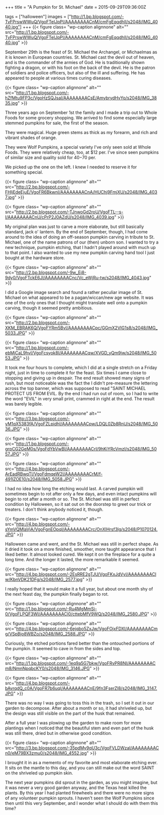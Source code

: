 +++
title = "A Pumpkin for St. Michael"
date = 2015-09-29T09:36:00Z

tags = ["halloween"]
images = ["http://1.bp.blogspot.com/-TvFPrswWWuQ/VgoFTeIJpPI/AAAAAAAACnM/cmFgEqqdhlI/s2048/IMG_4040.jpg"]
+++
{{< figure class= "wp-caption alignnone" alt="" src="http://1.bp.blogspot.com/-TvFPrswWWuQ/VgoFTeIJpPI/AAAAAAAACnM/cmFgEqqdhlI/s2048/IMG_4040.jpg" >}}

September 29th is the feast of St. Michael the Archangel, or Michaelmas as it is known in European countries. St. Michael cast the devil out of heaven, and is the commander of the armies of God. He is traditionally shown fighting a dragon, or with his foot on the back of the devil. He is the patron of soldiers and police officers, but also of the ill and suffering. He has appeared to people at various times curing diseases.

<!--more-->

{{< figure class= "wp-caption alignnone" alt="" src="http://1.bp.blogspot.com/-hZfMtu9FP3c/VgoHzSQJsaI/AAAAAAAACsE/AmybrydHvYo/s2048/IMG_3835.jpg" >}}

Three years ago on September 1st the family and I made a trip out to Whole Foods for some grocery shopping. We arrived to find some especially large stemmed pumpkins for sale, the first of the season. 

They were magical. Huge green stems as thick as my forearm, and rich and vibrant shades of orange.

They were Wolf Pumpkins, a special variety I've only seen sold at Whole Foods. They were relatively cheap, too, at $12 per. I've since seen pumpkins of similar size and quality sold for $40-$70 per.

We picked up the one on the left. I knew I needed to reserve it for something special.

{{< figure class= "wp-caption alignnone" alt="" src="http://2.bp.blogspot.com/-FHljEdeEjuE/VgoFR6BkwnI/AAAAAAAACnA/HUChj9FmjXU/s2048/IMG_4037.jpg" >}}

{{< figure class= "wp-caption alignnone" alt="" src="http://2.bp.blogspot.com/-TJnwoGd2roU/VgoFTL--s-I/AAAAAAAACnU/cPrP2J0AZdU/s2048/IMG_4039.jpg" >}}

My original plan was just to carve a more elaborate, but still basically standard, jack o' lantern. By the end of September, though, I had come around to the idea of doing an off-season pumpkin carving in tribute to St. Michael, one of the name patrons of our (then) unborn son. I wanted to try a new technique, pumpkin etching, that I hadn't played around with much up to that point. I also wanted to use my new pumpkin carving hand tool I just bought at the hardware store.

{{< figure class= "wp-caption alignnone" alt="" src="http://2.bp.blogspot.com/-9w_Ej8-9dy0/VgoFTckE6JI/AAAAAAAACnc/Vc_eWjRu-tw/s2048/IMG_4043.jpg" >}}

I did a Google image search and found a rather peculiar image of St. Michael on what appeared to be a pagan/wiccan/new age website. It was one of the only ones that I thought might translate well onto a pumpkin carving, though it seemed pretty ambitious.

{{< figure class= "wp-caption alignnone" alt="" src="http://2.bp.blogspot.com/-XKM_EBRAK6Q/VgoFYRm5BvI/AAAAAAAACpc/GGmX2VIG1s8/s2048/IMG_5033.JPG" >}}

{{< figure class= "wp-caption alignnone" alt="" src="http://1.bp.blogspot.com/-ebMjCaL9hvI/VgoFcsyok8I/AAAAAAAACqw/XVGD_yQm9iw/s2048/IMG_5053.JPG" >}}

It took me four hours to complete, which I did at a single stretch on a Friday night, just in time to complete it for the feast. Six times I came close to stopping and giving up in despair. The end result showed many signs of rush, but most noticeable was the fact the I didn't pre-measure the lettering across the top banner, which was supposed to read "SAINT MICHAEL PROTECT US FROM EVIL. By the end I had run out of room, so I had to write the word "EVIL" in very small print, crammed in right at the end. The result was barely legible.

{{< figure class= "wp-caption alignnone" alt="" src="http://3.bp.blogspot.com/-yM1qX5383fA/VgoFZLpidhI/AAAAAAAACpw/LDQL0Zb8RnU/s2048/IMG_5036.JPG" >}}

{{< figure class= "wp-caption alignnone" alt="" src="http://1.bp.blogspot.com/-grpCG2GeM0s/VgoFdYbVwBI/AAAAAAAACrI/9hKiYRcVmzI/s2048/IMG_5057.JPG" >}}

{{< figure class= "wp-caption alignnone" alt="" src="http://4.bp.blogspot.com/-ArEadRBwqTI/VgoFdmqeW2I/AAAAAAAACrM/f-491lZOE10/s2048/IMG_5058.JPG" >}}

I had no idea how long the etching would last. A carved pumpkin will sometimes begin to rot after only a few days, and even intact pumpkins will begin to rot after a month or so. The St. Michael was still in perfect condition by Halloween, so it sat out on the doorstep to greet our trick or treaters. I don't think anybody noticed it, though.

{{< figure class= "wp-caption alignnone" alt="" src="http://4.bp.blogspot.com/-sYmVQMlaVjA/VgoFgnEOpqI/AAAAAAAACrc/OnXlHrsf3lg/s2048/P1070124.JPG" >}}

Halloween came and went, and the St. Michael was still in perfect shape. As it dried it took on a more finished, smoother, more taught appearance that I liked better. It almost looked cured. We kept it on the fireplace for a quite a long time. And the longer it lasted, the more remarkable it seemed.

{{< figure class= "wp-caption alignnone" alt="" src="http://4.bp.blogspot.com/-2EsRRE2gTJU/VgoFKxJdVyI/AAAAAAAAClw/KbnVDK21DFg/s2048/IMG_2577.jpg" >}}

I really hoped that it would make it a full year, but about one month shy of the next feast day, the pumpkin finally began to rot.

{{< figure class= "wp-caption alignnone" alt="" src="http://1.bp.blogspot.com/-Ru4MgMmSi-0/VgoFLPQF3WI/AAAAAAAACl0/cttebMfV9WQ/s2048/IMG_2580.JPG" >}}

{{< figure class= "wp-caption alignnone" alt="" src="http://4.bp.blogspot.com/-6ejqbo5ZxJw/VgoFOjxFDXI/AAAAAAAACmg/VSpBjo8WBZo/s2048/IMG_2588.JPG" >}}

Curiously, the etched portions fared better than the ontouched portions of the pumpkin. It seemed to cave in from the sides and top.

{{< figure class= "wp-caption alignnone" alt="" src="http://1.bp.blogspot.com/-1eq9a5G7bkw/VgoFRvPR8NI/AAAAAAAACm8/NmnNpqbcKY0/s2048/IMG_3146.JPG" >}}

{{< figure class= "wp-caption alignnone" alt="" src="http://4.bp.blogspot.com/-bAvrqdQ_c0A/VgoFR7b6uqI/AAAAAAAACnE/9fn3FserZl8/s2048/IMG_3147.JPG" >}}

There was no way I was going to toss this in the trash, so I set it out in our garden to decompose. After about a month or so, it had shriveled up, but the design was still visible on the part of the husk that remained.

After a full year I was plowing up the garden to make room for more plantings when I noticed that the beautiful stem and even part of the husk was still there, dried but in otherwise good condition.

{{< figure class= "wp-caption alignnone" alt="" src="http://3.bp.blogspot.com/-35pdMy9qU3c/VgoFVLDWzaI/AAAAAAAACn0/eM79BX3zmu0/s2048/IMG_4552.jpg" >}}

I brought it in as a memento of my favorite and most elaborate etching ever. It sits on the mantle to this day, and you can still make out the word SAINT on the shriveled up pumpkin skin.

The next year pumpkins did sprout in the garden, as you might imagine, but it was never a very good garden anyway, and the Texas heat killed the plants. By this year I had planted firewheels and there were no more signs of any volunteer pumpkin sprouts. I haven't seen the Wolf Pumpkins since then until this very September, and I wonder what I should do with them this time?

